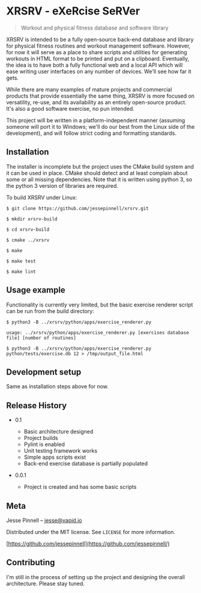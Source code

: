 # XRSRV - eXeRcise SeRVer
> Workout and physical fitness database and software library

XRSRV is intended to be a fully open-source back-end database and library for physical fitness routines and workout
management software.  However, for now it will serve as a place to share scripts and utilities for generating workouts in HTML format to
be printed and put on a clipboard.  Eventually, the idea is to have both a fully functional web and a local API which will ease writing user
interfaces on any number of devices.  We'll see how far it gets.

While there are many examples of mature projects and commercial products that provide essentially the same thing, XRSRV is more focused on 
versatility, re-use, and its availability as an entirely open-source product.  It's also a good software exercise, no pun intended.

This project will be written in a platform-independent manner (assuming someone will port it to Windows; we'll do our
best from the Linux side of the development), and will follow strict coding and formatting standards.

## Installation

The installer is incomplete but the project uses the CMake build system and it can be used in place.  CMake should
detect and at least complain about some or all missing dependencies.  Note that it is written using python 3, so the python 3
version of libraries are required.

To build XRSRV under Linux:

```
$ git clone https://github.com/jessepinnell/xrsrv.git
```

```
$ mkdir xrsrv-build
```

```
$ cd xrsrv-build
```

```
$ cmake ../xrsrv
```

```
$ make
```

```
$ make test
```

```
$ make lint
```

## Usage example

Functionality is currently very limited, but the basic exercise renderer script can be run from the build directory:

```
$ python3 -B ../xrsrv/python/apps/exercise_renderer.py
```

```
usage: ../xrsrv/python/apps/exercise_renderer.py [exercises database file] [number of routines]
```

```
$ python3 -B ../xrsrv/python/apps/exercise_renderer.py python/tests/exercise.db 12 > /tmp/output_file.html
```

## Development setup

Same as installation steps above for now.

## Release History

* 0.1
    * Basic architecture designed
    * Project builds
    * Pylint is enabled
    * Unit testing framework works
    * Simple apps scripts exist
    * Back-end exercise database is partially populated

* 0.0.1
    * Project is created and has some basic scripts

## Meta

Jesse Pinnell – jesse@vapid.io

Distributed under the MIT license. See ``LICENSE`` for more information.

[https://github.com/jessepinnell](https://github.com/jessepinnell/)

## Contributing

I'm still in the process of setting up the project and designing the overall architecture.  Please stay tuned.
